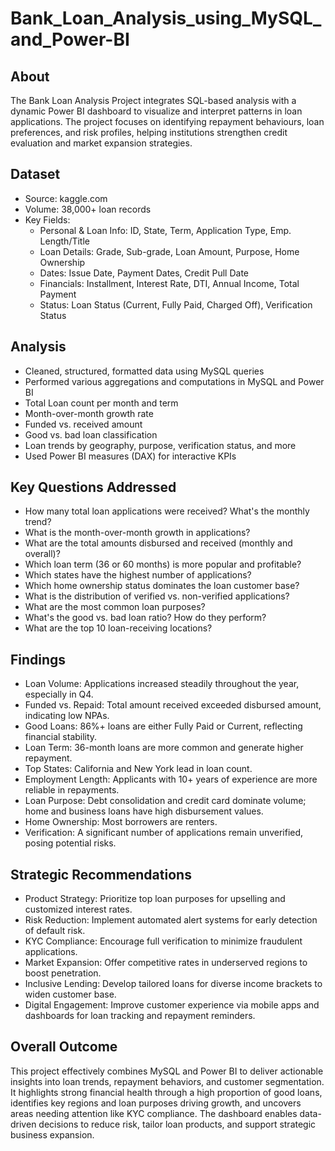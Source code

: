 # Bank_Loan_Analysis_using_MySQL_and_Power-BI
## About
The Bank Loan Analysis Project integrates SQL-based analysis with a dynamic Power BI dashboard to visualize and interpret patterns in loan applications. The project focuses on identifying repayment behaviours, loan preferences, and risk profiles, helping institutions strengthen credit evaluation and market expansion strategies.
## Dataset
- Source: kaggle.com
- Volume: 38,000+ loan records
- Key Fields:
    - Personal & Loan Info: ID, State, Term, Application Type, Emp. Length/Title
    - Loan Details: Grade, Sub-grade, Loan Amount, Purpose, Home Ownership
    - Dates: Issue Date, Payment Dates, Credit Pull Date
    - Financials: Installment, Interest Rate, DTI, Annual Income, Total Payment
    - Status: Loan Status (Current, Fully Paid, Charged Off), Verification Status
## Analysis
* Cleaned, structured, formatted data using MySQL queries
* Performed various aggregations and computations in MySQL and Power BI
* Total Loan count per month and term
* Month-over-month growth rate
* Funded vs. received amount
* Good vs. bad loan classification
* Loan trends by geography, purpose, verification status, and more
* Used Power BI measures (DAX) for interactive KPIs
## Key Questions Addressed
* How many total loan applications were received? What's the monthly trend?
* What is the month-over-month growth in applications?
* What are the total amounts disbursed and received (monthly and overall)?
* Which loan term (36 or 60 months) is more popular and profitable?
* Which states have the highest number of applications?
* Which home ownership status dominates the loan customer base?
* What is the distribution of verified vs. non-verified applications?
* What are the most common loan purposes?
* What's the good vs. bad loan ratio? How do they perform?
* What are the top 10 loan-receiving locations?
## Findings
* Loan Volume: Applications increased steadily throughout the year, especially in Q4.
* Funded vs. Repaid: Total amount received exceeded disbursed amount, indicating low NPAs.
* Good Loans: 86%+ loans are either Fully Paid or Current, reflecting financial stability.
* Loan Term: 36-month loans are more common and generate higher repayment.
* Top States: California and New York lead in loan count.
* Employment Length: Applicants with 10+ years of experience are more reliable in repayments.
* Loan Purpose: Debt consolidation and credit card dominate volume; home and business loans have high disbursement values.
* Home Ownership: Most borrowers are renters.
* Verification: A significant number of applications remain unverified, posing potential risks.
## Strategic Recommendations
* Product Strategy: Prioritize top loan purposes for upselling and customized interest rates.
* Risk Reduction: Implement automated alert systems for early detection of default risk.
* KYC Compliance: Encourage full verification to minimize fraudulent applications.
* Market Expansion: Offer competitive rates in underserved regions to boost penetration.
* Inclusive Lending: Develop tailored loans for diverse income brackets to widen customer base.
* Digital Engagement: Improve customer experience via mobile apps and dashboards for loan tracking and repayment reminders.
## Overall Outcome
This project effectively combines MySQL and Power BI to deliver actionable insights into loan trends, repayment behaviors, and customer segmentation. It highlights strong financial health through a high proportion of good loans, identifies key regions and loan purposes driving growth, and uncovers areas needing attention like KYC compliance. The dashboard enables data-driven decisions to reduce risk, tailor loan products, and support strategic business expansion.
